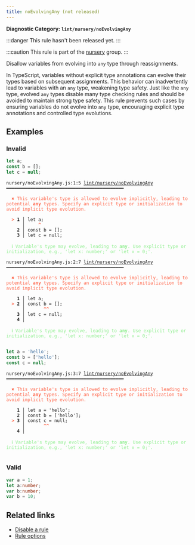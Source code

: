 ```yaml
---
title: noEvolvingAny (not released)
---
```


**Diagnostic Category: `lint/nursery/noEvolvingAny`**

:::danger
This rule hasn't been released yet.
:::

:::caution
This rule is part of the [nursery](/linter/rules/#nursery) group.
:::

Disallow variables from evolving into `any` type through reassignments.

In TypeScript, variables without explicit type annotations can evolve their types based on subsequent assignments.
This behavior can inadvertently lead to variables with an `any` type, weakening type safety.
Just like the `any` type, evolved `any` types disable many type checking rules and should be avoided to maintain strong type safety.
This rule prevents such cases by ensuring variables do not evolve into `any` type, encouraging explicit type annotations and controlled type evolutions.

## Examples

### Invalid

```ts
let a;
const b = [];
let c = null;
```

<pre class="language-text"><code class="language-text">nursery/noEvolvingAny.js:1:5 <a href="https://biomejs.dev/linter/rules/no-evolving-any">lint/nursery/noEvolvingAny</a> ━━━━━━━━━━━━━━━━━━━━━━━━━━━━━━━━━━━━━━━━━━━━

<strong><span style="color: Tomato;">  </span></strong><strong><span style="color: Tomato;">✖</span></strong> <span style="color: Tomato;">This variable's type is allowed to evolve implicitly, leading to potential </span><span style="color: Tomato;"><strong>any</strong></span><span style="color: Tomato;"> types. Specify an explicit type or initialization to avoid implicit type evolution.</span>
  
<strong><span style="color: Tomato;">  </span></strong><strong><span style="color: Tomato;">&gt;</span></strong> <strong>1 │ </strong>let a;
   <strong>   │ </strong>    <strong><span style="color: Tomato;">^</span></strong>
    <strong>2 │ </strong>const b = [];
    <strong>3 │ </strong>let c = null;
  
<strong><span style="color: lightgreen;">  </span></strong><strong><span style="color: lightgreen;">ℹ</span></strong> <span style="color: lightgreen;">Variable's type may evolve, leading to </span><span style="color: lightgreen;"><strong>any</strong></span><span style="color: lightgreen;">. Use explicit type or initialization, e.g., 'let x: number;' or 'let x = 0;'.</span>
  
nursery/noEvolvingAny.js:2:7 <a href="https://biomejs.dev/linter/rules/no-evolving-any">lint/nursery/noEvolvingAny</a> ━━━━━━━━━━━━━━━━━━━━━━━━━━━━━━━━━━━━━━━━━━━━

<strong><span style="color: Tomato;">  </span></strong><strong><span style="color: Tomato;">✖</span></strong> <span style="color: Tomato;">This variable's type is allowed to evolve implicitly, leading to potential </span><span style="color: Tomato;"><strong>any</strong></span><span style="color: Tomato;"> types. Specify an explicit type or initialization to avoid implicit type evolution.</span>
  
    <strong>1 │ </strong>let a;
<strong><span style="color: Tomato;">  </span></strong><strong><span style="color: Tomato;">&gt;</span></strong> <strong>2 │ </strong>const b = [];
   <strong>   │ </strong>      <strong><span style="color: Tomato;">^</span></strong><strong><span style="color: Tomato;">^</span></strong>
    <strong>3 │ </strong>let c = null;
    <strong>4 │ </strong>
  
<strong><span style="color: lightgreen;">  </span></strong><strong><span style="color: lightgreen;">ℹ</span></strong> <span style="color: lightgreen;">Variable's type may evolve, leading to </span><span style="color: lightgreen;"><strong>any</strong></span><span style="color: lightgreen;">. Use explicit type or initialization, e.g., 'let x: number;' or 'let x = 0;'.</span>
  
</code></pre>

```ts
let a = 'hello';
const b = ['hello'];
const c = null;
```

<pre class="language-text"><code class="language-text">nursery/noEvolvingAny.js:3:7 <a href="https://biomejs.dev/linter/rules/no-evolving-any">lint/nursery/noEvolvingAny</a> ━━━━━━━━━━━━━━━━━━━━━━━━━━━━━━━━━━━━━━━━━━━━

<strong><span style="color: Tomato;">  </span></strong><strong><span style="color: Tomato;">✖</span></strong> <span style="color: Tomato;">This variable's type is allowed to evolve implicitly, leading to potential </span><span style="color: Tomato;"><strong>any</strong></span><span style="color: Tomato;"> types. Specify an explicit type or initialization to avoid implicit type evolution.</span>
  
    <strong>1 │ </strong>let a = 'hello';
    <strong>2 │ </strong>const b = ['hello'];
<strong><span style="color: Tomato;">  </span></strong><strong><span style="color: Tomato;">&gt;</span></strong> <strong>3 │ </strong>const c = null;
   <strong>   │ </strong>      <strong><span style="color: Tomato;">^</span></strong><strong><span style="color: Tomato;">^</span></strong>
    <strong>4 │ </strong>
  
<strong><span style="color: lightgreen;">  </span></strong><strong><span style="color: lightgreen;">ℹ</span></strong> <span style="color: lightgreen;">Variable's type may evolve, leading to </span><span style="color: lightgreen;"><strong>any</strong></span><span style="color: lightgreen;">. Use explicit type or initialization, e.g., 'let x: number;' or 'let x = 0;'.</span>
  
</code></pre>

### Valid

```ts
var a = 1;
let a:number;
var b:number;
var b = 10;
```

## Related links

- [Disable a rule](/linter/#disable-a-lint-rule)
- [Rule options](/linter/#rule-options)
